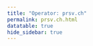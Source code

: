 ```yaml
---
title: "Operator: prsv.ch"
permalink: prsv.ch.html
datatable: true
hide_sidebar: true
---
```


<div>                        <script type="text/javascript">window.PlotlyConfig = {MathJaxConfig: 'local'};</script>
        <script src="https://cdn.plot.ly/plotly-2.4.2.min.js"></script>                <div id="324e268f-4285-4c52-a83a-2bf402e8bfc0" class="plotly-graph-div" style="height:100%; width:100%;"></div>            <script type="text/javascript">                                    window.PLOTLYENV=window.PLOTLYENV || {};                                    if (document.getElementById("324e268f-4285-4c52-a83a-2bf402e8bfc0")) {                    Plotly.newPlot(                        "324e268f-4285-4c52-a83a-2bf402e8bfc0",                        [{"name":"exit probability (%)","type":"scatter","x":["2022-06-17","2022-06-18","2022-06-19","2022-06-20","2022-06-21","2022-06-22","2022-06-23","2022-06-24","2022-06-25","2022-06-26","2022-06-27","2022-06-28","2022-06-29","2022-06-30","2022-07-01","2022-07-02","2022-07-03","2022-07-04","2022-07-05","2022-07-06","2022-07-07","2022-07-08","2022-07-09","2022-07-10","2022-07-11","2022-07-12","2022-07-13","2022-07-14","2022-07-15","2022-07-16","2022-07-17","2022-07-18","2022-07-19","2022-07-20","2022-07-21","2022-07-22","2022-07-23","2022-07-24","2022-07-25","2022-07-26","2022-07-27","2022-07-28","2022-07-29","2022-07-30","2022-07-31","2022-08-01","2022-08-02","2022-08-03","2022-08-04","2022-08-05","2022-08-06","2022-08-07","2022-08-08","2022-08-10","2022-08-11","2022-08-12","2022-08-13","2022-08-14","2022-08-15","2022-08-16","2022-08-17","2022-08-18","2022-08-19","2022-08-20","2022-08-21","2022-08-22","2022-08-23","2022-08-24","2022-08-25","2022-08-26","2022-08-27","2022-08-28","2022-08-29","2022-08-30","2022-08-31","2022-09-01","2022-09-02","2022-09-03","2022-09-04","2022-09-05","2022-09-06","2022-09-07","2022-09-13","2022-09-14","2022-09-15","2022-09-16","2022-09-17","2022-09-18","2022-09-19","2022-09-20","2022-09-21","2022-09-22","2022-09-23","2022-09-24","2022-09-25","2022-09-26","2022-09-27","2022-09-28","2022-09-29","2022-09-30","2022-10-01","2022-10-02","2022-10-03","2022-10-04","2022-10-05","2022-10-06","2022-10-07","2022-10-08","2022-10-09","2022-10-10","2022-10-11","2022-10-12","2022-10-13","2022-10-14","2022-10-15","2022-10-16","2022-10-17","2022-10-18","2022-10-19","2022-10-20","2022-10-21","2022-10-22","2022-10-23","2022-10-24","2022-10-25","2022-10-26","2022-10-27","2022-10-28","2022-10-29","2022-10-30","2022-10-31","2022-11-01","2022-11-02","2022-11-03","2022-11-04","2022-11-05","2022-11-06","2022-11-07","2022-11-08","2022-11-09","2022-11-10","2022-11-11","2022-11-12","2022-11-13","2022-11-14","2022-11-15","2022-11-16","2022-11-17","2022-11-18","2022-11-19","2022-11-20","2022-11-21","2022-11-22","2022-11-23","2022-11-24","2022-11-25","2022-11-26","2022-11-27","2022-11-28","2022-11-29","2022-11-30","2022-12-01","2022-12-02","2022-12-03","2022-12-04","2022-12-05","2022-12-06","2022-12-07","2022-12-08","2022-12-09","2022-12-10","2022-12-11","2022-12-12","2022-12-13","2022-12-14","2022-12-15","2022-12-16","2022-12-17","2022-12-18","2022-12-19","2022-12-20","2022-12-21","2022-12-22","2022-12-23","2022-12-24","2022-12-25","2022-12-26","2022-12-27","2022-12-28","2022-12-29","2022-12-30","2022-12-31","2023-01-01","2023-01-02","2023-01-03","2023-01-04","2023-01-05","2023-01-06","2023-01-07","2023-01-08","2023-01-09","2023-01-10","2023-01-11","2023-01-12","2023-01-13","2023-01-14","2023-01-15","2023-01-16","2023-01-17","2023-01-18","2023-01-19","2023-01-20","2023-01-21","2023-01-22","2023-01-23","2023-01-24","2023-01-25","2023-01-26","2023-01-27","2023-01-28","2023-01-29","2023-01-30","2023-01-31","2023-02-01","2023-02-02","2023-02-03","2023-02-04","2023-02-05","2023-02-06","2023-02-07","2023-02-08","2023-02-09","2023-02-10","2023-02-11","2023-02-12","2023-02-13","2023-02-14","2023-02-15","2023-02-16","2023-02-17","2023-02-18","2023-02-19","2023-02-20","2023-02-21","2023-02-22","2023-02-23","2023-02-24","2023-02-25","2023-02-26","2023-02-27","2023-02-28","2023-03-01","2023-03-02","2023-03-03","2023-03-04","2023-03-05","2023-03-06","2023-03-07","2023-03-08","2023-03-09","2023-03-10","2023-03-11","2023-03-12","2023-03-13","2023-03-14","2023-03-15","2023-03-16","2023-03-17","2023-03-18","2023-03-19","2023-03-20","2023-03-21","2023-03-22","2023-03-23","2023-03-24","2023-03-25"],"xaxis":"x","y":[0.0,0.0,0.0,0.03,0.05,0.08,0.09,0.11,0.13,0.13,0.17,0.29,0.31,0.33,0.26,0.31,0.29,0.32,0.32,0.32,0.32,0.32,0.34,0.33,0.33,0.29,0.3,null,0.26,0.25,0.25,0.25,0.25,0.24,0.21,0.21,0.21,0.19,0.18,0.19,0.2,0.19,0.2,0.17,0.17,0.19,0.18,0.2,0.19,0.2,0.2,0.21,0.2,0.23,0.25,0.27,0.26,0.28,0.26,0.26,0.25,0.25,0.25,0.29,0.26,0.28,0.29,0.28,0.0,0.0,0.0,0.0,0.28,0.3,0.31,null,null,null,null,null,null,null,0.0,0.0,0.0,0.25,0.29,0.31,0.31,0.32,0.33,0.34,0.33,0.35,0.38,0.35,1.08,1.12,1.14,1.16,1.01,1.0,0.97,0.93,0.96,1.0,1.01,1.01,1.02,1.0,0.66,1.03,1.01,0.9,0.91,0.94,0.83,0.44,0.3,0.29,0.29,0.27,0.25,0.23,0.26,0.23,0.21,0.21,0.24,0.25,0.19,0.41,0.39,0.39,0.35,0.38,0.4,0.42,0.44,0.49,0.48,0.44,0.44,0.51,0.52,0.52,0.54,0.48,0.5,0.5,0.51,0.57,0.57,0.57,0.57,0.56,0.53,0.54,0.52,0.51,0.5,0.53,0.56,0.56,0.52,0.52,0.54,0.54,0.56,0.57,0.56,0.54,0.52,0.52,0.41,0.48,0.43,0.46,0.48,0.47,0.47,0.48,0.46,0.49,0.48,0.52,0.55,0.56,0.56,0.54,0.54,0.53,0.54,0.53,0.55,0.52,0.51,0.51,0.49,0.49,0.47,0.47,0.47,0.49,0.47,0.36,0.5,0.53,0.54,0.55,0.57,0.52,0.56,0.58,0.58,0.56,0.62,0.62,0.61,0.59,0.61,0.63,0.64,0.62,0.62,0.63,0.62,0.59,0.6,0.62,0.62,0.53,0.51,0.5,0.52,0.49,0.39,0.43,0.43,0.43,0.43,0.43,0.44,0.43,0.43,0.45,0.46,0.48,0.51,0.51,0.57,0.58,1.01,1.06,1.08,1.05,1.04,0.97,0.92,0.93,0.93,0.85,1.15,1.19,1.2,1.17,1.06,1.12,1.12,1.1,1.04,1.04,1.02,1.03,0.95,0.95],"yaxis":"y"},{"name":"guard probability (%)","type":"scatter","x":["2022-06-17","2022-06-18","2022-06-19","2022-06-20","2022-06-21","2022-06-22","2022-06-23","2022-06-24","2022-06-25","2022-06-26","2022-06-27","2022-06-28","2022-06-29","2022-06-30","2022-07-01","2022-07-02","2022-07-03","2022-07-04","2022-07-05","2022-07-06","2022-07-07","2022-07-08","2022-07-09","2022-07-10","2022-07-11","2022-07-12","2022-07-13","2022-07-14","2022-07-15","2022-07-16","2022-07-17","2022-07-18","2022-07-19","2022-07-20","2022-07-21","2022-07-22","2022-07-23","2022-07-24","2022-07-25","2022-07-26","2022-07-27","2022-07-28","2022-07-29","2022-07-30","2022-07-31","2022-08-01","2022-08-02","2022-08-03","2022-08-04","2022-08-05","2022-08-06","2022-08-07","2022-08-08","2022-08-10","2022-08-11","2022-08-12","2022-08-13","2022-08-14","2022-08-15","2022-08-16","2022-08-17","2022-08-18","2022-08-19","2022-08-20","2022-08-21","2022-08-22","2022-08-23","2022-08-24","2022-08-25","2022-08-26","2022-08-27","2022-08-28","2022-08-29","2022-08-30","2022-08-31","2022-09-01","2022-09-02","2022-09-03","2022-09-04","2022-09-05","2022-09-06","2022-09-07","2022-09-13","2022-09-14","2022-09-15","2022-09-16","2022-09-17","2022-09-18","2022-09-19","2022-09-20","2022-09-21","2022-09-22","2022-09-23","2022-09-24","2022-09-25","2022-09-26","2022-09-27","2022-09-28","2022-09-29","2022-09-30","2022-10-01","2022-10-02","2022-10-03","2022-10-04","2022-10-05","2022-10-06","2022-10-07","2022-10-08","2022-10-09","2022-10-10","2022-10-11","2022-10-12","2022-10-13","2022-10-14","2022-10-15","2022-10-16","2022-10-17","2022-10-18","2022-10-19","2022-10-20","2022-10-21","2022-10-22","2022-10-23","2022-10-24","2022-10-25","2022-10-26","2022-10-27","2022-10-28","2022-10-29","2022-10-30","2022-10-31","2022-11-01","2022-11-02","2022-11-03","2022-11-04","2022-11-05","2022-11-06","2022-11-07","2022-11-08","2022-11-09","2022-11-10","2022-11-11","2022-11-12","2022-11-13","2022-11-14","2022-11-15","2022-11-16","2022-11-17","2022-11-18","2022-11-19","2022-11-20","2022-11-21","2022-11-22","2022-11-23","2022-11-24","2022-11-25","2022-11-26","2022-11-27","2022-11-28","2022-11-29","2022-11-30","2022-12-01","2022-12-02","2022-12-03","2022-12-04","2022-12-05","2022-12-06","2022-12-07","2022-12-08","2022-12-09","2022-12-10","2022-12-11","2022-12-12","2022-12-13","2022-12-14","2022-12-15","2022-12-16","2022-12-17","2022-12-18","2022-12-19","2022-12-20","2022-12-21","2022-12-22","2022-12-23","2022-12-24","2022-12-25","2022-12-26","2022-12-27","2022-12-28","2022-12-29","2022-12-30","2022-12-31","2023-01-01","2023-01-02","2023-01-03","2023-01-04","2023-01-05","2023-01-06","2023-01-07","2023-01-08","2023-01-09","2023-01-10","2023-01-11","2023-01-12","2023-01-13","2023-01-14","2023-01-15","2023-01-16","2023-01-17","2023-01-18","2023-01-19","2023-01-20","2023-01-21","2023-01-22","2023-01-23","2023-01-24","2023-01-25","2023-01-26","2023-01-27","2023-01-28","2023-01-29","2023-01-30","2023-01-31","2023-02-01","2023-02-02","2023-02-03","2023-02-04","2023-02-05","2023-02-06","2023-02-07","2023-02-08","2023-02-09","2023-02-10","2023-02-11","2023-02-12","2023-02-13","2023-02-14","2023-02-15","2023-02-16","2023-02-17","2023-02-18","2023-02-19","2023-02-20","2023-02-21","2023-02-22","2023-02-23","2023-02-24","2023-02-25","2023-02-26","2023-02-27","2023-02-28","2023-03-01","2023-03-02","2023-03-03","2023-03-04","2023-03-05","2023-03-06","2023-03-07","2023-03-08","2023-03-09","2023-03-10","2023-03-11","2023-03-12","2023-03-13","2023-03-14","2023-03-15","2023-03-16","2023-03-17","2023-03-18","2023-03-19","2023-03-20","2023-03-21","2023-03-22","2023-03-23","2023-03-24","2023-03-25"],"xaxis":"x","y":[0.0,0.0,0.0,0.0,0.0,0.0,0.0,0.0,0.0,0.22,0.1,0.1,0.22,0.24,0.23,0.0,0.0,0.0,0.2,0.19,0.18,0.18,0.17,0.17,0.15,0.13,0.13,null,0.0,0.0,0.0,0.0,0.0,0.0,0.0,0.06,0.28,0.28,0.25,0.27,0.28,0.25,0.24,0.23,0.24,0.23,0.23,0.26,0.26,0.32,0.33,0.33,0.28,0.41,0.44,0.42,0.45,0.41,0.38,0.37,0.34,0.55,0.72,0.74,0.79,0.68,0.68,0.73,0.64,0.64,0.67,0.64,0.67,0.87,0.86,null,null,null,null,null,null,null,0.0,0.0,0.0,0.0,0.0,0.0,0.0,0.0,0.0,0.0,0.0,0.0,0.0,0.0,0.0,0.0,0.35,0.35,0.34,0.12,0.12,0.11,0.12,0.1,0.11,0.11,0.12,0.13,0.13,0.13,0.3,0.32,0.31,0.32,0.31,0.34,0.45,0.54,0.5,0.51,0.59,0.68,0.6,0.45,0.48,0.5,0.61,1.2,1.31,1.29,1.47,1.41,1.55,1.83,1.68,1.58,1.61,1.51,1.29,1.61,1.5,1.56,1.54,1.46,1.6,1.6,1.62,1.68,1.78,2.01,2.01,2.01,1.72,2.16,1.96,1.95,2.13,2.46,2.3,2.19,1.75,1.7,1.61,1.41,1.92,1.88,1.79,1.74,1.74,1.74,1.7,1.62,1.71,1.88,1.76,1.69,1.57,1.55,1.6,1.51,1.45,1.5,1.5,1.5,1.51,1.52,1.48,1.41,1.53,1.61,1.58,1.65,1.57,1.57,1.61,1.63,1.66,1.65,1.67,1.8,1.84,1.86,1.88,2.19,2.21,2.17,2.15,2.13,2.06,2.1,2.02,1.72,1.78,1.72,1.81,1.73,1.91,2.17,2.06,1.94,1.99,2.0,2.03,1.86,1.79,1.82,1.58,1.82,1.82,1.81,1.93,1.99,2.09,2.11,2.12,2.08,2.04,2.02,2.11,2.09,2.15,2.04,1.89,2.38,2.58,2.66,2.91,3.48,3.55,3.37,3.22,3.36,3.28,3.35,3.29,3.18,3.19,3.19,3.17,2.77,2.69,2.6,2.68,2.44,2.38,2.35,2.2,2.12,2.39,2.53,2.61,2.61,2.36,2.4],"yaxis":"y"},{"name":"advertised bandwidth","type":"scatter","x":["2022-06-17","2022-06-18","2022-06-19","2022-06-20","2022-06-21","2022-06-22","2022-06-23","2022-06-24","2022-06-25","2022-06-26","2022-06-27","2022-06-28","2022-06-29","2022-06-30","2022-07-01","2022-07-02","2022-07-03","2022-07-04","2022-07-05","2022-07-06","2022-07-07","2022-07-08","2022-07-09","2022-07-10","2022-07-11","2022-07-12","2022-07-13","2022-07-14","2022-07-15","2022-07-16","2022-07-17","2022-07-18","2022-07-19","2022-07-20","2022-07-21","2022-07-22","2022-07-23","2022-07-24","2022-07-25","2022-07-26","2022-07-27","2022-07-28","2022-07-29","2022-07-30","2022-07-31","2022-08-01","2022-08-02","2022-08-03","2022-08-04","2022-08-05","2022-08-06","2022-08-07","2022-08-08","2022-08-10","2022-08-11","2022-08-12","2022-08-13","2022-08-14","2022-08-15","2022-08-16","2022-08-17","2022-08-18","2022-08-19","2022-08-20","2022-08-21","2022-08-22","2022-08-23","2022-08-24","2022-08-25","2022-08-26","2022-08-27","2022-08-28","2022-08-29","2022-08-30","2022-08-31","2022-09-01","2022-09-02","2022-09-03","2022-09-04","2022-09-05","2022-09-06","2022-09-07","2022-09-13","2022-09-14","2022-09-15","2022-09-16","2022-09-17","2022-09-18","2022-09-19","2022-09-20","2022-09-21","2022-09-22","2022-09-23","2022-09-24","2022-09-25","2022-09-26","2022-09-27","2022-09-28","2022-09-29","2022-09-30","2022-10-01","2022-10-02","2022-10-03","2022-10-04","2022-10-05","2022-10-06","2022-10-07","2022-10-08","2022-10-09","2022-10-10","2022-10-11","2022-10-12","2022-10-13","2022-10-14","2022-10-15","2022-10-16","2022-10-17","2022-10-18","2022-10-19","2022-10-20","2022-10-21","2022-10-22","2022-10-23","2022-10-24","2022-10-25","2022-10-26","2022-10-27","2022-10-28","2022-10-29","2022-10-30","2022-10-31","2022-11-01","2022-11-02","2022-11-03","2022-11-04","2022-11-05","2022-11-06","2022-11-07","2022-11-08","2022-11-09","2022-11-10","2022-11-11","2022-11-12","2022-11-13","2022-11-14","2022-11-15","2022-11-16","2022-11-17","2022-11-18","2022-11-19","2022-11-20","2022-11-21","2022-11-22","2022-11-23","2022-11-24","2022-11-25","2022-11-26","2022-11-27","2022-11-28","2022-11-29","2022-11-30","2022-12-01","2022-12-02","2022-12-03","2022-12-04","2022-12-05","2022-12-06","2022-12-07","2022-12-08","2022-12-09","2022-12-10","2022-12-11","2022-12-12","2022-12-13","2022-12-14","2022-12-15","2022-12-16","2022-12-17","2022-12-18","2022-12-19","2022-12-20","2022-12-21","2022-12-22","2022-12-23","2022-12-24","2022-12-25","2022-12-26","2022-12-27","2022-12-28","2022-12-29","2022-12-30","2022-12-31","2023-01-01","2023-01-02","2023-01-03","2023-01-04","2023-01-05","2023-01-06","2023-01-07","2023-01-08","2023-01-09","2023-01-10","2023-01-11","2023-01-12","2023-01-13","2023-01-14","2023-01-15","2023-01-16","2023-01-17","2023-01-18","2023-01-19","2023-01-20","2023-01-21","2023-01-22","2023-01-23","2023-01-24","2023-01-25","2023-01-26","2023-01-27","2023-01-28","2023-01-29","2023-01-30","2023-01-31","2023-02-01","2023-02-02","2023-02-03","2023-02-04","2023-02-05","2023-02-06","2023-02-07","2023-02-08","2023-02-09","2023-02-10","2023-02-11","2023-02-12","2023-02-13","2023-02-14","2023-02-15","2023-02-16","2023-02-17","2023-02-18","2023-02-19","2023-02-20","2023-02-21","2023-02-22","2023-02-23","2023-02-24","2023-02-25","2023-02-26","2023-02-27","2023-02-28","2023-03-01","2023-03-02","2023-03-03","2023-03-04","2023-03-05","2023-03-06","2023-03-07","2023-03-08","2023-03-09","2023-03-10","2023-03-11","2023-03-12","2023-03-13","2023-03-14","2023-03-15","2023-03-16","2023-03-17","2023-03-18","2023-03-19","2023-03-20","2023-03-21","2023-03-22","2023-03-23","2023-03-24","2023-03-25"],"xaxis":"x","y":[0.0,0.05,0.14,0.14,0.32,0.37,0.62,0.81,0.83,0.83,1.11,1.15,1.15,1.31,1.31,1.25,1.2,1.19,1.14,1.12,1.08,1.08,1.09,1.07,1.06,0.98,0.96,0.96,0.99,1.05,1.05,1.08,1.12,1.12,1.18,1.28,1.25,1.19,1.22,1.32,1.21,1.18,1.16,1.17,1.15,1.16,1.29,1.5,1.58,1.64,1.67,1.61,1.59,1.57,1.72,1.9,2.07,2.2,2.24,2.61,2.72,2.82,2.82,2.93,3.0,2.99,3.03,3.04,3.18,3.35,3.43,3.66,3.68,3.72,4.14,4.15,4.2,4.17,3.93,3.29,2.94,0.35,0.03,2.16,2.51,2.51,2.71,3.72,4.06,4.26,4.8,4.89,5.12,6.12,6.51,6.6,6.76,6.94,7.37,7.32,7.11,7.06,6.88,6.8,6.87,7.2,7.16,7.57,7.47,7.4,7.44,7.23,7.14,6.49,6.47,6.59,6.73,6.84,6.61,6.76,6.38,6.42,6.22,5.99,6.34,6.41,6.45,6.36,6.28,6.68,6.24,5.89,6.11,6.07,6.19,5.89,5.82,5.81,5.56,5.44,5.3,5.35,5.35,5.69,5.91,5.91,5.91,6.4,6.55,6.57,6.76,9.04,10.02,10.12,10.54,9.31,10.24,10.62,10.48,10.43,10.62,10.27,10.1,10.14,9.98,10.1,9.94,9.98,10.1,10.22,10.47,10.48,10.4,10.59,10.51,10.23,10.05,9.89,9.98,10.2,10.08,10.02,10.09,10.57,10.43,10.34,10.51,10.63,10.06,10.44,10.62,10.17,10.08,10.23,10.4,10.13,10.59,10.76,11.53,11.63,12.05,12.64,12.73,13.56,13.4,14.06,13.69,13.52,13.26,13.51,13.34,13.32,13.48,13.02,13.25,13.63,13.3,14.4,14.24,14.29,14.78,14.83,14.6,14.84,14.68,15.75,15.81,15.97,15.93,15.73,15.13,14.19,13.6,14.09,14.19,13.94,14.41,15.05,14.97,16.16,16.38,16.86,16.82,16.74,16.82,17.35,17.13,17.33,17.95,18.15,17.65,17.87,19.95,21.76,22.1,22.47,22.39,22.29,21.94,21.5,21.17,20.66,20.35,19.63,17.44,17.81,17.74,17.58,15.5,15.38,15.1,14.76,13.66,13.66,13.49,13.45],"yaxis":"y2"}],                        {"hovermode":"x","template":{"data":{"bar":[{"error_x":{"color":"#2a3f5f"},"error_y":{"color":"#2a3f5f"},"marker":{"line":{"color":"#E5ECF6","width":0.5},"pattern":{"fillmode":"overlay","size":10,"solidity":0.2}},"type":"bar"}],"barpolar":[{"marker":{"line":{"color":"#E5ECF6","width":0.5},"pattern":{"fillmode":"overlay","size":10,"solidity":0.2}},"type":"barpolar"}],"carpet":[{"aaxis":{"endlinecolor":"#2a3f5f","gridcolor":"white","linecolor":"white","minorgridcolor":"white","startlinecolor":"#2a3f5f"},"baxis":{"endlinecolor":"#2a3f5f","gridcolor":"white","linecolor":"white","minorgridcolor":"white","startlinecolor":"#2a3f5f"},"type":"carpet"}],"choropleth":[{"colorbar":{"outlinewidth":0,"ticks":""},"type":"choropleth"}],"contour":[{"colorbar":{"outlinewidth":0,"ticks":""},"colorscale":[[0.0,"#0d0887"],[0.1111111111111111,"#46039f"],[0.2222222222222222,"#7201a8"],[0.3333333333333333,"#9c179e"],[0.4444444444444444,"#bd3786"],[0.5555555555555556,"#d8576b"],[0.6666666666666666,"#ed7953"],[0.7777777777777778,"#fb9f3a"],[0.8888888888888888,"#fdca26"],[1.0,"#f0f921"]],"type":"contour"}],"contourcarpet":[{"colorbar":{"outlinewidth":0,"ticks":""},"type":"contourcarpet"}],"heatmap":[{"colorbar":{"outlinewidth":0,"ticks":""},"colorscale":[[0.0,"#0d0887"],[0.1111111111111111,"#46039f"],[0.2222222222222222,"#7201a8"],[0.3333333333333333,"#9c179e"],[0.4444444444444444,"#bd3786"],[0.5555555555555556,"#d8576b"],[0.6666666666666666,"#ed7953"],[0.7777777777777778,"#fb9f3a"],[0.8888888888888888,"#fdca26"],[1.0,"#f0f921"]],"type":"heatmap"}],"heatmapgl":[{"colorbar":{"outlinewidth":0,"ticks":""},"colorscale":[[0.0,"#0d0887"],[0.1111111111111111,"#46039f"],[0.2222222222222222,"#7201a8"],[0.3333333333333333,"#9c179e"],[0.4444444444444444,"#bd3786"],[0.5555555555555556,"#d8576b"],[0.6666666666666666,"#ed7953"],[0.7777777777777778,"#fb9f3a"],[0.8888888888888888,"#fdca26"],[1.0,"#f0f921"]],"type":"heatmapgl"}],"histogram":[{"marker":{"pattern":{"fillmode":"overlay","size":10,"solidity":0.2}},"type":"histogram"}],"histogram2d":[{"colorbar":{"outlinewidth":0,"ticks":""},"colorscale":[[0.0,"#0d0887"],[0.1111111111111111,"#46039f"],[0.2222222222222222,"#7201a8"],[0.3333333333333333,"#9c179e"],[0.4444444444444444,"#bd3786"],[0.5555555555555556,"#d8576b"],[0.6666666666666666,"#ed7953"],[0.7777777777777778,"#fb9f3a"],[0.8888888888888888,"#fdca26"],[1.0,"#f0f921"]],"type":"histogram2d"}],"histogram2dcontour":[{"colorbar":{"outlinewidth":0,"ticks":""},"colorscale":[[0.0,"#0d0887"],[0.1111111111111111,"#46039f"],[0.2222222222222222,"#7201a8"],[0.3333333333333333,"#9c179e"],[0.4444444444444444,"#bd3786"],[0.5555555555555556,"#d8576b"],[0.6666666666666666,"#ed7953"],[0.7777777777777778,"#fb9f3a"],[0.8888888888888888,"#fdca26"],[1.0,"#f0f921"]],"type":"histogram2dcontour"}],"mesh3d":[{"colorbar":{"outlinewidth":0,"ticks":""},"type":"mesh3d"}],"parcoords":[{"line":{"colorbar":{"outlinewidth":0,"ticks":""}},"type":"parcoords"}],"pie":[{"automargin":true,"type":"pie"}],"scatter":[{"marker":{"colorbar":{"outlinewidth":0,"ticks":""}},"type":"scatter"}],"scatter3d":[{"line":{"colorbar":{"outlinewidth":0,"ticks":""}},"marker":{"colorbar":{"outlinewidth":0,"ticks":""}},"type":"scatter3d"}],"scattercarpet":[{"marker":{"colorbar":{"outlinewidth":0,"ticks":""}},"type":"scattercarpet"}],"scattergeo":[{"marker":{"colorbar":{"outlinewidth":0,"ticks":""}},"type":"scattergeo"}],"scattergl":[{"marker":{"colorbar":{"outlinewidth":0,"ticks":""}},"type":"scattergl"}],"scattermapbox":[{"marker":{"colorbar":{"outlinewidth":0,"ticks":""}},"type":"scattermapbox"}],"scatterpolar":[{"marker":{"colorbar":{"outlinewidth":0,"ticks":""}},"type":"scatterpolar"}],"scatterpolargl":[{"marker":{"colorbar":{"outlinewidth":0,"ticks":""}},"type":"scatterpolargl"}],"scatterternary":[{"marker":{"colorbar":{"outlinewidth":0,"ticks":""}},"type":"scatterternary"}],"surface":[{"colorbar":{"outlinewidth":0,"ticks":""},"colorscale":[[0.0,"#0d0887"],[0.1111111111111111,"#46039f"],[0.2222222222222222,"#7201a8"],[0.3333333333333333,"#9c179e"],[0.4444444444444444,"#bd3786"],[0.5555555555555556,"#d8576b"],[0.6666666666666666,"#ed7953"],[0.7777777777777778,"#fb9f3a"],[0.8888888888888888,"#fdca26"],[1.0,"#f0f921"]],"type":"surface"}],"table":[{"cells":{"fill":{"color":"#EBF0F8"},"line":{"color":"white"}},"header":{"fill":{"color":"#C8D4E3"},"line":{"color":"white"}},"type":"table"}]},"layout":{"annotationdefaults":{"arrowcolor":"#2a3f5f","arrowhead":0,"arrowwidth":1},"autotypenumbers":"strict","coloraxis":{"colorbar":{"outlinewidth":0,"ticks":""}},"colorscale":{"diverging":[[0,"#8e0152"],[0.1,"#c51b7d"],[0.2,"#de77ae"],[0.3,"#f1b6da"],[0.4,"#fde0ef"],[0.5,"#f7f7f7"],[0.6,"#e6f5d0"],[0.7,"#b8e186"],[0.8,"#7fbc41"],[0.9,"#4d9221"],[1,"#276419"]],"sequential":[[0.0,"#0d0887"],[0.1111111111111111,"#46039f"],[0.2222222222222222,"#7201a8"],[0.3333333333333333,"#9c179e"],[0.4444444444444444,"#bd3786"],[0.5555555555555556,"#d8576b"],[0.6666666666666666,"#ed7953"],[0.7777777777777778,"#fb9f3a"],[0.8888888888888888,"#fdca26"],[1.0,"#f0f921"]],"sequentialminus":[[0.0,"#0d0887"],[0.1111111111111111,"#46039f"],[0.2222222222222222,"#7201a8"],[0.3333333333333333,"#9c179e"],[0.4444444444444444,"#bd3786"],[0.5555555555555556,"#d8576b"],[0.6666666666666666,"#ed7953"],[0.7777777777777778,"#fb9f3a"],[0.8888888888888888,"#fdca26"],[1.0,"#f0f921"]]},"colorway":["#636efa","#EF553B","#00cc96","#ab63fa","#FFA15A","#19d3f3","#FF6692","#B6E880","#FF97FF","#FECB52"],"font":{"color":"#2a3f5f"},"geo":{"bgcolor":"white","lakecolor":"white","landcolor":"#E5ECF6","showlakes":true,"showland":true,"subunitcolor":"white"},"hoverlabel":{"align":"left"},"hovermode":"closest","mapbox":{"style":"light"},"paper_bgcolor":"white","plot_bgcolor":"#E5ECF6","polar":{"angularaxis":{"gridcolor":"white","linecolor":"white","ticks":""},"bgcolor":"#E5ECF6","radialaxis":{"gridcolor":"white","linecolor":"white","ticks":""}},"scene":{"xaxis":{"backgroundcolor":"#E5ECF6","gridcolor":"white","gridwidth":2,"linecolor":"white","showbackground":true,"ticks":"","zerolinecolor":"white"},"yaxis":{"backgroundcolor":"#E5ECF6","gridcolor":"white","gridwidth":2,"linecolor":"white","showbackground":true,"ticks":"","zerolinecolor":"white"},"zaxis":{"backgroundcolor":"#E5ECF6","gridcolor":"white","gridwidth":2,"linecolor":"white","showbackground":true,"ticks":"","zerolinecolor":"white"}},"shapedefaults":{"line":{"color":"#2a3f5f"}},"ternary":{"aaxis":{"gridcolor":"white","linecolor":"white","ticks":""},"baxis":{"gridcolor":"white","linecolor":"white","ticks":""},"bgcolor":"#E5ECF6","caxis":{"gridcolor":"white","linecolor":"white","ticks":""}},"title":{"x":0.05},"xaxis":{"automargin":true,"gridcolor":"white","linecolor":"white","ticks":"","title":{"standoff":15},"zerolinecolor":"white","zerolinewidth":2},"yaxis":{"automargin":true,"gridcolor":"white","linecolor":"white","ticks":"","title":{"standoff":15},"zerolinecolor":"white","zerolinewidth":2}}},"xaxis":{"anchor":"y","domain":[0.0,0.94],"rangeselector":{"buttons":[{"count":7,"label":"week","step":"day","stepmode":"backward"},{"count":1,"label":"month","step":"month","stepmode":"backward"},{"count":6,"label":"6 months","step":"month","stepmode":"backward"},{"count":1,"label":"year","step":"year","stepmode":"backward"},{"step":"all"}]}},"yaxis":{"anchor":"x","domain":[0.0,1.0],"rangemode":"nonnegative","ticksuffix":"%","title":{"text":"exit / guard probability"}},"yaxis2":{"anchor":"x","overlaying":"y","rangemode":"nonnegative","side":"right","ticksuffix":" Gbit/s","title":{"text":"advertised bandwidth"}}},                        {"responsive": true}                    )                };                            </script>        </div>

Only proven relays are included in the graph and table. A proven relay claims to be part of a domain
and can be verified to be part of it via the
["well-known" URL or DNS records](https://nusenu.github.io/ContactInfo-Information-Sharing-Specification/#proof).

<div class="datatable-begin"></div>

| Nickname                                                      |   Mbit/s | Exit   | IPv4                                                     | IPv6                                                                                         | First Seen   | Tor Version   | AS Name                                                                       |
|:--------------------------------------------------------------|---------:|:-------|:---------------------------------------------------------|:---------------------------------------------------------------------------------------------|:-------------|:--------------|:------------------------------------------------------------------------------|
| [prsv](w/relay/00714B9CE7D909F55172270E2F15CFE3A4FC55FC.html) |       75 | Y      | [95.214.25.105](https://stat.ripe.net/95.214.25.105)     | None                                                                                         | 2023-02-19   | 0.4.7.13      | [Suisse Limited](w/as_number/AS211760)                                        |
| [prsv](w/relay/025DDB017D79460C4A3F6795D52FEFBB56A133F3.html) |      231 | N      | [45.158.77.29](https://stat.ripe.net/45.158.77.29)       | [2a04:ecc0:8:a8:4567:491:0:1](https://stat.ripe.net/2a04:ecc0:8:a8:4567:491:0:1)             | 2023-03-10   | 0.4.7.13      | [FEELB SARL](w/as_number/AS207992)                                            |
| [prsv](w/relay/0268983473DD34ECF9239E86226C410D883CE175.html) |      109 | N      | [2.56.247.59](https://stat.ripe.net/2.56.247.59)         | [2a0c:8881::54f4:b3ff:fe42:4fe7](https://stat.ripe.net/2a0c:8881::54f4:b3ff:fe42:4fe7)       | 2022-11-17   | 0.4.7.13      | [Sapinet SAS](w/as_number/AS39421)                                            |
| [prsv](w/relay/02895A5994A6A291D3938C1142EBFD3B8C296709.html) |      173 | N      | [185.44.81.21](https://stat.ripe.net/185.44.81.21)       | [2a0c:8881::70b5:bcff:fece:22c1](https://stat.ripe.net/2a0c:8881::70b5:bcff:fece:22c1)       | 2022-08-09   | 0.4.7.13      | [Sapinet SAS](w/as_number/AS39421)                                            |
| [prsv](w/relay/0557910D8172E423A7984F148443292E9524711B.html) |      296 | Y      | [2.58.56.101](https://stat.ripe.net/2.58.56.101)         | None                                                                                         | 2022-06-17   | 0.4.7.13      | [1337 Services GmbH](w/as_number/AS210558)                                    |
| [prsv](w/relay/06AC5278069FBB4ACC25487ED4B7822F1C11F895.html) |      151 | N      | [95.214.53.20](https://stat.ripe.net/95.214.53.20)       | None                                                                                         | 2022-08-28   | 0.4.7.13      | [MEVSPACE sp. z o.o.](w/as_number/AS201814)                                   |
| [prsv](w/relay/06D8F3F601D3B9F32A0DC49AC29650F2F8498E6A.html) |       84 | N      | [45.134.225.95](https://stat.ripe.net/45.134.225.95)     | None                                                                                         | 2023-02-16   | 0.4.7.13      | [ColocationX Ltd.](w/as_number/AS208046)                                      |
| [prsv](w/relay/0797E4D7D49529C32FCAC20A2351195FAE3E2384.html) |       98 | N      | [45.134.225.96](https://stat.ripe.net/45.134.225.96)     | None                                                                                         | 2023-02-16   | 0.4.7.13      | [ColocationX Ltd.](w/as_number/AS208046)                                      |
| [prsv](w/relay/0A7C0F508406985EA52C958E8139523D128D4AED.html) |       84 | N      | [45.134.225.98](https://stat.ripe.net/45.134.225.98)     | None                                                                                         | 2023-02-16   | 0.4.7.13      | [ColocationX Ltd.](w/as_number/AS208046)                                      |
| [prsv](w/relay/0EABDCF85DDC41249D6429338646F1599813C110.html) |      128 | N      | [95.214.52.240](https://stat.ripe.net/95.214.52.240)     | None                                                                                         | 2022-08-28   | 0.4.7.13      | [MEVSPACE sp. z o.o.](w/as_number/AS201814)                                   |
| [prsv](w/relay/182BFF0100B9772699BE4A2DDAE9F702CDAB7B91.html) |      236 | Y      | [45.154.98.225](https://stat.ripe.net/45.154.98.225)     | None                                                                                         | 2022-06-18   | 0.4.7.13      | [1337 Services GmbH](w/as_number/AS210558)                                    |
| [prsv](w/relay/1AC0DD5FF7B2E7E41D689EF4419E5434220904E6.html) |       96 | N      | [45.134.225.100](https://stat.ripe.net/45.134.225.100)   | None                                                                                         | 2023-02-16   | 0.4.7.13      | [ColocationX Ltd.](w/as_number/AS208046)                                      |
| [prsv](w/relay/1B291F7AC0B3B9C793478019892983826DF29334.html) |       12 | Y      | [95.214.25.114](https://stat.ripe.net/95.214.25.114)     | None                                                                                         | 2023-02-28   | 0.4.7.13      | [Suisse Limited](w/as_number/AS211760)                                        |
| [prsv](w/relay/20DD22FCBD9945CA69E60C1A92A10F1270428C65.html) |       76 | N      | [45.134.225.92](https://stat.ripe.net/45.134.225.92)     | None                                                                                         | 2023-02-16   | 0.4.7.13      | [ColocationX Ltd.](w/as_number/AS208046)                                      |
| [prsv](w/relay/22FF9E81C26EF60586CC6DC6E17DA78A0D8B78EB.html) |      208 | N      | [80.64.218.61](https://stat.ripe.net/80.64.218.61)       | [2a0e:1bc1:56:1000::dbb:77db](https://stat.ripe.net/2a0e:1bc1:56:1000::dbb:77db)             | 2022-08-02   | 0.4.7.13      | [LogicForge Limited](w/as_number/AS208621)                                    |
| [prsv](w/relay/24AB72B38C576E8228ED286906CB83A28FF9239D.html) |       93 | N      | [45.134.225.96](https://stat.ripe.net/45.134.225.96)     | None                                                                                         | 2023-02-16   | 0.4.7.13      | [ColocationX Ltd.](w/as_number/AS208046)                                      |
| [prsv](w/relay/268DA11E96E4D8016F78F3A2462C3F7D109B7C2F.html) |      162 | N      | [95.214.52.224](https://stat.ripe.net/95.214.52.224)     | None                                                                                         | 2022-08-28   | 0.4.7.13      | [MEVSPACE sp. z o.o.](w/as_number/AS201814)                                   |
| [prsv](w/relay/27AB78F68AA9946FB5801E469B690BF65E2E08A8.html) |       91 | N      | [45.134.225.103](https://stat.ripe.net/45.134.225.103)   | None                                                                                         | 2023-02-16   | 0.4.7.13      | [ColocationX Ltd.](w/as_number/AS208046)                                      |
| [prsv](w/relay/2946B3F6E6930E075CD53D5B1338B2E403759C4F.html) |      106 | N      | [91.223.3.211](https://stat.ripe.net/91.223.3.211)       | None                                                                                         | 2022-08-30   | 0.4.7.13      | [MEVSPACE sp. z o.o.](w/as_number/AS201814)                                   |
| [prsv](w/relay/2ACC96CA691D075FE123D1AC06F1428E17DD1A08.html) |       64 | N      | [45.134.225.102](https://stat.ripe.net/45.134.225.102)   | None                                                                                         | 2023-02-16   | 0.4.7.13      | [ColocationX Ltd.](w/as_number/AS208046)                                      |
| [prsv](w/relay/2C0681A15373D5F95577BE5CBA6E32357D664C4E.html) |      186 | N      | [95.214.53.20](https://stat.ripe.net/95.214.53.20)       | None                                                                                         | 2022-08-28   | 0.4.7.13      | [MEVSPACE sp. z o.o.](w/as_number/AS201814)                                   |
| [prsv](w/relay/2C1B11E7588F09BBC91126FDD10EE1BE6E6B604E.html) |       61 | N      | [45.134.225.93](https://stat.ripe.net/45.134.225.93)     | None                                                                                         | 2023-02-16   | 0.4.7.13      | [ColocationX Ltd.](w/as_number/AS208046)                                      |
| [prsv](w/relay/2C5E3F909266B6C448437EC34B524A63A2B1A0E5.html) |       75 | N      | [45.134.225.97](https://stat.ripe.net/45.134.225.97)     | None                                                                                         | 2023-02-16   | 0.4.7.13      | [ColocationX Ltd.](w/as_number/AS208046)                                      |
| [prsv](w/relay/2E8227AD51CB31AFDE473DFE5FCA442C3B68CCE6.html) |       84 | N      | [45.134.225.94](https://stat.ripe.net/45.134.225.94)     | None                                                                                         | 2023-02-16   | 0.4.7.13      | [ColocationX Ltd.](w/as_number/AS208046)                                      |
| [prsv](w/relay/309091A8CF98666AA4E02F533F0E404BD9DFA7D9.html) |       92 | N      | [45.134.225.97](https://stat.ripe.net/45.134.225.97)     | None                                                                                         | 2023-02-16   | 0.4.7.13      | [ColocationX Ltd.](w/as_number/AS208046)                                      |
| [prsv](w/relay/30B68A87020ABEF5EAD87BD0D477F77FE7F4039F.html) |      162 | N      | [45.90.161.142](https://stat.ripe.net/45.90.161.142)     | [2a0c:8881::2c02:49ff:fe8a:eb65](https://stat.ripe.net/2a0c:8881::2c02:49ff:fe8a:eb65)       | 2022-10-09   | 0.4.7.13      | [Sapinet SAS](w/as_number/AS39421)                                            |
| [prsv](w/relay/312C632D06A97BE150A9238D9F7CC900FA1BFDFA.html) |      210 | N      | [134.202.120.23](https://stat.ripe.net/134.202.120.23)   | None                                                                                         | 2023-01-17   | 0.4.7.13      | [RELIABLESITE](w/as_number/AS23470)                                           |
| [prsv](w/relay/3235F9750DF70FC2B8EAA8D98DDFF9D41199CC36.html) |       12 | Y      | [95.214.25.115](https://stat.ripe.net/95.214.25.115)     | None                                                                                         | 2023-02-28   | 0.4.7.13      | [Suisse Limited](w/as_number/AS211760)                                        |
| [prsv](w/relay/32AE3B41737181FF35A0945A4A73FE071E14FD14.html) |       72 | N      | [45.134.225.106](https://stat.ripe.net/45.134.225.106)   | None                                                                                         | 2023-02-23   | 0.4.7.13      | [ColocationX Ltd.](w/as_number/AS208046)                                      |
| [prsv](w/relay/36A0E51178A42787EB55580C9D5F1AF8C3C3B941.html) |      131 | N      | [91.223.3.211](https://stat.ripe.net/91.223.3.211)       | None                                                                                         | 2022-08-30   | 0.4.7.13      | [MEVSPACE sp. z o.o.](w/as_number/AS201814)                                   |
| [prsv](w/relay/39D66E4CCAAE5B7B995535CC72C81A4A86FD0264.html) |       94 | N      | [45.134.225.91](https://stat.ripe.net/45.134.225.91)     | None                                                                                         | 2023-02-16   | 0.4.7.13      | [ColocationX Ltd.](w/as_number/AS208046)                                      |
| [prsv](w/relay/3E157B688FF7830DF2A45F88FE8F2D6DB1E8CA64.html) |       80 | N      | [45.134.225.105](https://stat.ripe.net/45.134.225.105)   | None                                                                                         | 2023-02-16   | 0.4.7.13      | [ColocationX Ltd.](w/as_number/AS208046)                                      |
| [prsv](w/relay/3EE62B67225FD030A237E4C9497C303ED3DD1912.html) |      192 | N      | [185.44.81.21](https://stat.ripe.net/185.44.81.21)       | [2a0c:8881::70b5:bcff:fece:22c1](https://stat.ripe.net/2a0c:8881::70b5:bcff:fece:22c1)       | 2022-08-09   | 0.4.7.13      | [Sapinet SAS](w/as_number/AS39421)                                            |
| [prsv](w/relay/4194DA05F14FB11243FAF9D5F2474F35D4EFD60D.html) |       98 | N      | [45.134.225.91](https://stat.ripe.net/45.134.225.91)     | None                                                                                         | 2023-02-16   | 0.4.7.13      | [ColocationX Ltd.](w/as_number/AS208046)                                      |
| [prsv](w/relay/468C9F4F6AA9827539D4632EA477D046681A443F.html) |       88 | N      | [45.134.225.99](https://stat.ripe.net/45.134.225.99)     | None                                                                                         | 2023-02-16   | 0.4.7.13      | [ColocationX Ltd.](w/as_number/AS208046)                                      |
| [prsv](w/relay/54D08EF64FC006EB5F19C9549DC40E52BB8C854D.html) |      217 | N      | [193.142.147.204](https://stat.ripe.net/193.142.147.204) | None                                                                                         | 2022-11-27   | 0.4.7.13      | [ColocationX Ltd.](w/as_number/AS208046)                                      |
| [prsv](w/relay/554631959653A922A8FE4DBEEF74A6CDBF82AF9B.html) |      148 | N      | [134.202.120.23](https://stat.ripe.net/134.202.120.23)   | None                                                                                         | 2023-01-17   | 0.4.7.13      | [RELIABLESITE](w/as_number/AS23470)                                           |
| [prsv](w/relay/562D2CA76A103548C7BD7A46260953A26AA650AD.html) |       89 | N      | [45.134.225.107](https://stat.ripe.net/45.134.225.107)   | None                                                                                         | 2023-03-07   | 0.4.7.13      | [ColocationX Ltd.](w/as_number/AS208046)                                      |
| [prsv](w/relay/58D9280D47BDE2184E346724A45167E2028399B4.html) |      300 | Y      | [2.58.56.101](https://stat.ripe.net/2.58.56.101)         | None                                                                                         | 2022-06-17   | 0.4.7.13      | [1337 Services GmbH](w/as_number/AS210558)                                    |
| [prsv](w/relay/5A25EADC1F8D2C0E1C03170F81475428876E6E48.html) |      241 | N      | [134.202.120.22](https://stat.ripe.net/134.202.120.22)   | None                                                                                         | 2023-01-17   | 0.4.7.13      | [RELIABLESITE](w/as_number/AS23470)                                           |
| [prsv](w/relay/5CBFC6B7A522FBBFE9F4EAF86F56EE077F2A01BE.html) |       72 | N      | [45.134.225.107](https://stat.ripe.net/45.134.225.107)   | None                                                                                         | 2023-03-07   | 0.4.7.13      | [ColocationX Ltd.](w/as_number/AS208046)                                      |
| [prsv](w/relay/60F44C162BEC2FD7675BA0F94022E9423179956E.html) |        7 | Y      | [95.214.25.115](https://stat.ripe.net/95.214.25.115)     | None                                                                                         | 2023-02-28   | 0.4.7.13      | [Suisse Limited](w/as_number/AS211760)                                        |
| [prsv](w/relay/61251D3B47F02345874BB7F2B4D6EF319814DE34.html) |      196 | N      | [45.90.161.141](https://stat.ripe.net/45.90.161.141)     | [2a0c:8881::f05d:92ff:feb5:2932](https://stat.ripe.net/2a0c:8881::f05d:92ff:feb5:2932)       | 2022-08-21   | 0.4.7.13      | [Sapinet SAS](w/as_number/AS39421)                                            |
| [prsv](w/relay/62A6B2C750725FFDE9457F641EF566D56773C315.html) |      135 | N      | [80.64.218.61](https://stat.ripe.net/80.64.218.61)       | [2a0e:1bc1:56:1000::dbb:77db](https://stat.ripe.net/2a0e:1bc1:56:1000::dbb:77db)             | 2022-08-02   | 0.4.7.13      | [LogicForge Limited](w/as_number/AS208621)                                    |
| [prsv](w/relay/663D5971BD3A0EBD0D4F369E325C07C8C20A96B4.html) |       10 | Y      | [95.214.25.113](https://stat.ripe.net/95.214.25.113)     | None                                                                                         | 2023-02-28   | 0.4.7.13      | [Suisse Limited](w/as_number/AS211760)                                        |
| [prsv](w/relay/6B635CCE25570E06EC6BD102850F40A1F8537926.html) |      110 | N      | [2.56.247.40](https://stat.ripe.net/2.56.247.40)         | [2a0c:8881::3023:edff:fe04:f19f](https://stat.ripe.net/2a0c:8881::3023:edff:fe04:f19f)       | 2022-11-02   | 0.4.7.13      | [Sapinet SAS](w/as_number/AS39421)                                            |
| [prsv](w/relay/6D75A1EDA695695C3994A00083A7510F85A2EFF7.html) |      131 | N      | [95.214.52.224](https://stat.ripe.net/95.214.52.224)     | None                                                                                         | 2022-08-28   | 0.4.7.13      | [MEVSPACE sp. z o.o.](w/as_number/AS201814)                                   |
| [prsv](w/relay/71C7808B784658D92BF178B8152A76C4F5845BDC.html) |      196 | N      | [193.142.147.204](https://stat.ripe.net/193.142.147.204) | None                                                                                         | 2022-11-27   | 0.4.7.13      | [ColocationX Ltd.](w/as_number/AS208046)                                      |
| [prsv](w/relay/76806C0646DBCF38FD146407B92884EB6350195B.html) |       28 | Y      | [95.214.25.116](https://stat.ripe.net/95.214.25.116)     | None                                                                                         | 2023-02-28   | 0.4.7.13      | [Suisse Limited](w/as_number/AS211760)                                        |
| [prsv](w/relay/7991982FAD3596AC6A37150B8E968B8CAB999E7D.html) |      123 | N      | [91.223.3.166](https://stat.ripe.net/91.223.3.166)       | None                                                                                         | 2022-08-30   | 0.4.7.13      | [MEVSPACE sp. z o.o.](w/as_number/AS201814)                                   |
| [prsv](w/relay/79A2803C737C1B297A4EDF1F10453C7061A41076.html) |       76 | N      | [45.134.225.92](https://stat.ripe.net/45.134.225.92)     | None                                                                                         | 2023-02-16   | 0.4.7.13      | [ColocationX Ltd.](w/as_number/AS208046)                                      |
| [prsv](w/relay/79E1244B040689529CD85204172ED468F2E7A3DA.html) |      108 | N      | [2.56.247.59](https://stat.ripe.net/2.56.247.59)         | [2a0c:8881::54f4:b3ff:fe42:4fe7](https://stat.ripe.net/2a0c:8881::54f4:b3ff:fe42:4fe7)       | 2022-11-17   | 0.4.7.13      | [Sapinet SAS](w/as_number/AS39421)                                            |
| [prsv](w/relay/7B78F9B4F4CFF3866EDE4198A5F684359BF240F0.html) |       86 | N      | [45.134.225.93](https://stat.ripe.net/45.134.225.93)     | None                                                                                         | 2023-02-16   | 0.4.7.13      | [ColocationX Ltd.](w/as_number/AS208046)                                      |
| [prsv](w/relay/7C6E26088A097BFE45654020C52A2A554AD1FC12.html) |      145 | N      | [95.214.52.234](https://stat.ripe.net/95.214.52.234)     | None                                                                                         | 2022-08-28   | 0.4.7.13      | [MEVSPACE sp. z o.o.](w/as_number/AS201814)                                   |
| [prsv](w/relay/7C6F3181F64293368DD68325ECF05AB67B4DCE7D.html) |      204 | Y      | [203.28.246.123](https://stat.ripe.net/203.28.246.123)   | [2605:cdc0:30:1e0:7553:d5f7:2521:1](https://stat.ripe.net/2605:cdc0:30:1e0:7553:d5f7:2521:1) | 2023-01-02   | 0.4.7.13      | [VANWATECH](w/as_number/AS398088)                                             |
| [prsv](w/relay/80CCE3BB5FF7E4005AA4A3847DB0DA40342705F2.html) |       12 | Y      | [95.214.25.113](https://stat.ripe.net/95.214.25.113)     | None                                                                                         | 2023-02-28   | 0.4.7.13      | [Suisse Limited](w/as_number/AS211760)                                        |
| [prsv](w/relay/8631F126250A3E808B4832ECC6495CA1476E0EC7.html) |       23 | Y      | [95.214.25.113](https://stat.ripe.net/95.214.25.113)     | None                                                                                         | 2023-02-28   | 0.4.7.13      | [Suisse Limited](w/as_number/AS211760)                                        |
| [prsv](w/relay/87F454A64A9769459FC30D2571DA54BFAB81F133.html) |       78 | N      | [45.134.225.104](https://stat.ripe.net/45.134.225.104)   | None                                                                                         | 2023-02-16   | 0.4.7.13      | [ColocationX Ltd.](w/as_number/AS208046)                                      |
| [prsv](w/relay/88DF039D2139C242C91337806175C49DFF707D28.html) |       62 | N      | [45.134.225.102](https://stat.ripe.net/45.134.225.102)   | None                                                                                         | 2023-02-16   | 0.4.7.13      | [ColocationX Ltd.](w/as_number/AS208046)                                      |
| [prsv](w/relay/8CBD2F0B2F0B80E927C3B017BA472976D6453A60.html) |      160 | N      | [80.64.218.42](https://stat.ripe.net/80.64.218.42)       | [2a0e:1bc1:56:1000::f1a:87b2](https://stat.ripe.net/2a0e:1bc1:56:1000::f1a:87b2)             | 2022-08-13   | 0.4.7.13      | [LogicForge Limited](w/as_number/AS208621)                                    |
| [prsv](w/relay/92B2F9BE0CD8EDAA1F175AC4A8650A6038E03686.html) |       68 | N      | [83.150.217.26](https://stat.ripe.net/83.150.217.26)     | [2a10:4640:ffff:1::cd](https://stat.ripe.net/2a10:4640:ffff:1::cd)                           | 2023-01-28   | 0.4.7.13      | [Dyjix SAS](w/as_number/AS212815)                                             |
| [prsv](w/relay/95144AC43789C7F424440289F6C0F13D3CFAD89F.html) |       12 | Y      | [95.214.25.113](https://stat.ripe.net/95.214.25.113)     | None                                                                                         | 2023-02-28   | 0.4.7.13      | [Suisse Limited](w/as_number/AS211760)                                        |
| [prsv](w/relay/97A5C0A355219EEEDC8C2BFFB27CA6995B26F6BA.html) |      153 | N      | [95.214.52.240](https://stat.ripe.net/95.214.52.240)     | None                                                                                         | 2022-08-28   | 0.4.7.13      | [MEVSPACE sp. z o.o.](w/as_number/AS201814)                                   |
| [prsv](w/relay/9B8C4D8A56630AAE95B610A72CC60646AA3CCAFB.html) |       74 | N      | [45.134.225.95](https://stat.ripe.net/45.134.225.95)     | None                                                                                         | 2023-02-16   | 0.4.7.13      | [ColocationX Ltd.](w/as_number/AS208046)                                      |
| [prsv](w/relay/9BC001B38541124D0B428112D27757B562ED7387.html) |      278 | Y      | [203.28.246.123](https://stat.ripe.net/203.28.246.123)   | [2605:cdc0:30:1e0:7553:d5f7:2521:1](https://stat.ripe.net/2605:cdc0:30:1e0:7553:d5f7:2521:1) | 2023-01-02   | 0.4.7.13      | [VANWATECH](w/as_number/AS398088)                                             |
| [prsv](w/relay/9C5F587205AD4B7520DC0C17C4536348140071E0.html) |       13 | Y      | [95.214.25.114](https://stat.ripe.net/95.214.25.114)     | None                                                                                         | 2023-02-28   | 0.4.7.13      | [Suisse Limited](w/as_number/AS211760)                                        |
| [prsv](w/relay/9CC22D22D66BB8D99AC2B80B3D381E88B4A58938.html) |      184 | N      | [45.158.77.29](https://stat.ripe.net/45.158.77.29)       | [2a04:ecc0:8:a8:4567:491:0:1](https://stat.ripe.net/2a04:ecc0:8:a8:4567:491:0:1)             | 2023-03-10   | 0.4.7.13      | [FEELB SARL](w/as_number/AS207992)                                            |
| [prsv](w/relay/9F333EE66B7EB94B4B88A714DC8299BFFF8A5B74.html) |       11 | Y      | [95.214.25.115](https://stat.ripe.net/95.214.25.115)     | None                                                                                         | 2023-02-28   | 0.4.7.13      | [Suisse Limited](w/as_number/AS211760)                                        |
| [prsv](w/relay/A15FD725CD3D816B855000E7293BF97409C31410.html) |      392 | N      | [45.145.166.104](https://stat.ripe.net/45.145.166.104)   | [2a04:ecc0:8:a8:4567:801:0:1](https://stat.ripe.net/2a04:ecc0:8:a8:4567:801:0:1)             | 2022-11-18   | 0.4.7.13      | [FEELB SARL](w/as_number/AS207992)                                            |
| [prsv](w/relay/A2B26CC5B227EB92070B420A651FA6A752EFDC38.html) |       42 | Y      | [95.214.25.116](https://stat.ripe.net/95.214.25.116)     | None                                                                                         | 2023-02-28   | 0.4.7.13      | [Suisse Limited](w/as_number/AS211760)                                        |
| [prsv](w/relay/A645666FF09F345C785D23AA9E3AE84828AE4D08.html) |       68 | N      | [83.150.217.26](https://stat.ripe.net/83.150.217.26)     | [2a10:4640:ffff:1::cd](https://stat.ripe.net/2a10:4640:ffff:1::cd)                           | 2023-01-28   | 0.4.7.13      | [Dyjix SAS](w/as_number/AS212815)                                             |
| [prsv](w/relay/A963F4CFB5635FC9B5832E2BC1FBCD3BD4FF973D.html) |      120 | N      | [95.214.53.99](https://stat.ripe.net/95.214.53.99)       | None                                                                                         | 2022-08-30   | 0.4.7.13      | [MEVSPACE sp. z o.o.](w/as_number/AS201814)                                   |
| [prsv](w/relay/A9B3D6D74CDCD56C58C47D37A9DB65F790C5BB16.html) |       69 | N      | [45.134.225.101](https://stat.ripe.net/45.134.225.101)   | None                                                                                         | 2023-02-16   | 0.4.7.13      | [ColocationX Ltd.](w/as_number/AS208046)                                      |
| [prsv](w/relay/AAFF2D9F8DCCFA02313366A86AFF8753BA81A89F.html) |      263 | N      | [185.44.81.21](https://stat.ripe.net/185.44.81.21)       | [2a0c:8881::70b5:bcff:fece:22c1](https://stat.ripe.net/2a0c:8881::70b5:bcff:fece:22c1)       | 2023-03-10   | 0.4.7.13      | [Sapinet SAS](w/as_number/AS39421)                                            |
| [prsv](w/relay/AB98EA403E46687FEF76168E11F17F1C8126CF33.html) |       65 | N      | [45.134.225.99](https://stat.ripe.net/45.134.225.99)     | None                                                                                         | 2023-02-16   | 0.4.7.13      | [ColocationX Ltd.](w/as_number/AS208046)                                      |
| [prsv](w/relay/AE0946FB8E09BA81F050DD8106AF13005E24F16F.html) |      195 | N      | [134.202.120.22](https://stat.ripe.net/134.202.120.22)   | None                                                                                         | 2023-01-17   | 0.4.7.13      | [RELIABLESITE](w/as_number/AS23470)                                           |
| [prsv](w/relay/B2133EFE59CC4CA3435D3E5E4EBD726D244BB2F7.html) |       77 | N      | [45.134.225.94](https://stat.ripe.net/45.134.225.94)     | None                                                                                         | 2023-02-16   | 0.4.7.13      | [ColocationX Ltd.](w/as_number/AS208046)                                      |
| [prsv](w/relay/B53FAFCEAA28D0BCE8A6C95DC8F67FA3B2551C0C.html) |      101 | N      | [2.56.247.40](https://stat.ripe.net/2.56.247.40)         | [2a0c:8881::3023:edff:fe04:f19f](https://stat.ripe.net/2a0c:8881::3023:edff:fe04:f19f)       | 2022-11-02   | 0.4.7.13      | [Sapinet SAS](w/as_number/AS39421)                                            |
| [prsv](w/relay/B9065D70235A8C91B172E5CB3CB5F49A271411D0.html) |       35 | Y      | [95.214.25.116](https://stat.ripe.net/95.214.25.116)     | None                                                                                         | 2023-02-28   | 0.4.7.13      | [Suisse Limited](w/as_number/AS211760)                                        |
| [prsv](w/relay/B94D510E3DF9D26984B840AB137CEF5E7D11050A.html) |      320 | N      | [45.158.77.29](https://stat.ripe.net/45.158.77.29)       | [2a04:ecc0:8:a8:4567:491:0:1](https://stat.ripe.net/2a04:ecc0:8:a8:4567:491:0:1)             | 2022-10-09   | 0.4.7.13      | [FEELB SARL](w/as_number/AS207992)                                            |
| [prsv](w/relay/BA27142944E3218D2BC58384AF13162AE6C57705.html) |       69 | N      | [45.134.225.106](https://stat.ripe.net/45.134.225.106)   | None                                                                                         | 2023-02-23   | 0.4.7.13      | [ColocationX Ltd.](w/as_number/AS208046)                                      |
| [prsv](w/relay/BC031603FD69DD73A6ADAF15CDE9A0F52D38CE8E.html) |      382 | N      | [185.44.81.21](https://stat.ripe.net/185.44.81.21)       | [2a0c:8881::70b5:bcff:fece:22c1](https://stat.ripe.net/2a0c:8881::70b5:bcff:fece:22c1)       | 2023-03-10   | 0.4.7.13      | [Sapinet SAS](w/as_number/AS39421)                                            |
| [prsv](w/relay/C0A0C481FF32F9048A8C5DC6F1D21C3B49DCCEF9.html) |       11 | Y      | [95.214.25.114](https://stat.ripe.net/95.214.25.114)     | None                                                                                         | 2023-02-28   | 0.4.7.13      | [Suisse Limited](w/as_number/AS211760)                                        |
| [prsv](w/relay/C0D5B796F6A1CE3BA96FFC73767D03DADE323E44.html) |       73 | Y      | [95.214.25.105](https://stat.ripe.net/95.214.25.105)     | None                                                                                         | 2023-02-19   | 0.4.7.13      | [Suisse Limited](w/as_number/AS211760)                                        |
| [prsv](w/relay/C31F9365900DE39BD86E656E6F0CF77B9F1BC68D.html) |       12 | Y      | [95.214.25.114](https://stat.ripe.net/95.214.25.114)     | None                                                                                         | 2023-02-28   | 0.4.7.13      | [Suisse Limited](w/as_number/AS211760)                                        |
| [prsv](w/relay/C5AC4AC07D5B8F4F2F7D54AE12DE7651617E3C8C.html) |        9 | Y      | [95.214.25.115](https://stat.ripe.net/95.214.25.115)     | None                                                                                         | 2023-02-28   | 0.4.7.13      | [Suisse Limited](w/as_number/AS211760)                                        |
| [prsv](w/relay/C7422BCA869A0D8FA147E032887AD71EEF436F9B.html) |      170 | N      | [45.145.164.70](https://stat.ripe.net/45.145.164.70)     | [2a04:ecc0:8:a8:4567:cc06:0:1](https://stat.ripe.net/2a04:ecc0:8:a8:4567:cc06:0:1)           | 2023-01-17   | 0.4.7.13      | [FEELB SARL](w/as_number/AS207992)                                            |
| [prsv](w/relay/C754366F46DFFAEA80C394B1BCED2ECD56EFB09A.html) |      207 | N      | [45.90.161.141](https://stat.ripe.net/45.90.161.141)     | [2a0c:8881::f05d:92ff:feb5:2932](https://stat.ripe.net/2a0c:8881::f05d:92ff:feb5:2932)       | 2022-08-21   | 0.4.7.13      | [Sapinet SAS](w/as_number/AS39421)                                            |
| [prsv](w/relay/CA410AC3B49FFBF7DC05474F747F4E32B2BF1A8F.html) |      208 | N      | [45.90.161.142](https://stat.ripe.net/45.90.161.142)     | [2a0c:8881::2c02:49ff:fe8a:eb65](https://stat.ripe.net/2a0c:8881::2c02:49ff:fe8a:eb65)       | 2022-10-09   | 0.4.7.13      | [Sapinet SAS](w/as_number/AS39421)                                            |
| [prsv](w/relay/CCEF0BBDA8F52C2E60E34BC150CD8EB71F5BDA8D.html) |      370 | Y      | [45.154.98.225](https://stat.ripe.net/45.154.98.225)     | None                                                                                         | 2022-06-18   | 0.4.7.13      | [1337 Services GmbH](w/as_number/AS210558)                                    |
| [prsv](w/relay/CDE492B34D14A0D971A8B048216ECB2BF47DC0DE.html) |       86 | N      | [213.238.182.114](https://stat.ripe.net/213.238.182.114) | None                                                                                         | 2022-09-01   | 0.4.7.13      | [MARKAHOST TELEKOMUNIKASYON VE TICARET LIMITED SIRKETI](w/as_number/AS207279) |
| [prsv](w/relay/CFA137DAE932B236525E2D7569FDD95274D13CF0.html) |      187 | N      | [45.145.164.70](https://stat.ripe.net/45.145.164.70)     | [2a04:ecc0:8:a8:4567:cc06:0:1](https://stat.ripe.net/2a04:ecc0:8:a8:4567:cc06:0:1)           | 2023-01-17   | 0.4.7.13      | [FEELB SARL](w/as_number/AS207992)                                            |
| [prsv](w/relay/D3BCC4188022309A141BDF089B8833FC6334904B.html) |       25 | Y      | [95.214.25.116](https://stat.ripe.net/95.214.25.116)     | None                                                                                         | 2023-02-28   | 0.4.7.13      | [Suisse Limited](w/as_number/AS211760)                                        |
| [prsv](w/relay/D6BF43BFA598A9F7FA51022EED0061ADFD764DA2.html) |      268 | N      | [95.214.52.234](https://stat.ripe.net/95.214.52.234)     | None                                                                                         | 2022-08-28   | 0.4.7.13      | [MEVSPACE sp. z o.o.](w/as_number/AS201814)                                   |
| [prsv](w/relay/D9ADFE25A42F59C0103E52C4D0DE25B7877FA0F3.html) |      131 | N      | [95.214.53.99](https://stat.ripe.net/95.214.53.99)       | None                                                                                         | 2022-08-30   | 0.4.7.13      | [MEVSPACE sp. z o.o.](w/as_number/AS201814)                                   |
| [prsv](w/relay/DFE6D7053674235CAABD41E91C3136CC2BAC0682.html) |       70 | N      | [45.134.225.105](https://stat.ripe.net/45.134.225.105)   | None                                                                                         | 2023-02-16   | 0.4.7.13      | [ColocationX Ltd.](w/as_number/AS208046)                                      |
| [prsv](w/relay/E0899FBA09E2BF7699CCD55212A67C36576CBC68.html) |      100 | N      | [45.134.225.100](https://stat.ripe.net/45.134.225.100)   | None                                                                                         | 2023-02-16   | 0.4.7.13      | [ColocationX Ltd.](w/as_number/AS208046)                                      |
| [prsv](w/relay/E64198FB13E12D9A120B175514BF2E4DE1AA887E.html) |       79 | N      | [45.134.225.103](https://stat.ripe.net/45.134.225.103)   | None                                                                                         | 2023-02-16   | 0.4.7.13      | [ColocationX Ltd.](w/as_number/AS208046)                                      |
| [prsv](w/relay/E7EDD6789ADFD0EA22595F37BBC2AEF019E8F2E1.html) |      165 | N      | [91.223.3.166](https://stat.ripe.net/91.223.3.166)       | None                                                                                         | 2022-08-30   | 0.4.7.13      | [MEVSPACE sp. z o.o.](w/as_number/AS201814)                                   |
| [prsv](w/relay/E8B88CE36E776B6D009D9D0CCEB76EBE93AB516D.html) |       88 | N      | [213.238.182.114](https://stat.ripe.net/213.238.182.114) | None                                                                                         | 2022-09-01   | 0.4.7.13      | [MARKAHOST TELEKOMUNIKASYON VE TICARET LIMITED SIRKETI](w/as_number/AS207279) |
| [prsv](w/relay/E912766A93A7B9C2A7126AAA0F760C8063B1767D.html) |      290 | N      | [45.145.166.104](https://stat.ripe.net/45.145.166.104)   | [2a04:ecc0:8:a8:4567:801:0:1](https://stat.ripe.net/2a04:ecc0:8:a8:4567:801:0:1)             | 2022-11-18   | 0.4.7.13      | [FEELB SARL](w/as_number/AS207992)                                            |
| [prsv](w/relay/F15E8FA13212FF767C725E695ED372FBACCBF73B.html) |       69 | N      | [45.134.225.98](https://stat.ripe.net/45.134.225.98)     | None                                                                                         | 2023-02-16   | 0.4.7.13      | [ColocationX Ltd.](w/as_number/AS208046)                                      |
| [prsv](w/relay/F1B827270798B0E531417ED845FAF698E065E543.html) |       78 | N      | [45.134.225.104](https://stat.ripe.net/45.134.225.104)   | None                                                                                         | 2023-02-16   | 0.4.7.13      | [ColocationX Ltd.](w/as_number/AS208046)                                      |
| [prsv](w/relay/F985CE59CD0FF317437C29CF4878F6FB5524BD09.html) |       81 | N      | [45.134.225.101](https://stat.ripe.net/45.134.225.101)   | None                                                                                         | 2023-02-16   | 0.4.7.13      | [ColocationX Ltd.](w/as_number/AS208046)                                      |
| [prsv](w/relay/FE2C41AA47C302E14D93186AB76043492B940F1A.html) |      173 | N      | [80.64.218.42](https://stat.ripe.net/80.64.218.42)       | [2a0e:1bc1:56:1000::f1a:87b2](https://stat.ripe.net/2a0e:1bc1:56:1000::f1a:87b2)             | 2022-08-13   | 0.4.7.13      | [LogicForge Limited](w/as_number/AS208621)                                    |
| [prsv](w/relay/FF8F392FD7949B0925479C48F429A6D5AACA5555.html) |      288 | N      | [45.158.77.29](https://stat.ripe.net/45.158.77.29)       | [2a04:ecc0:8:a8:4567:491:0:1](https://stat.ripe.net/2a04:ecc0:8:a8:4567:491:0:1)             | 2022-10-09   | 0.4.7.13      | [FEELB SARL](w/as_number/AS207992)                                            |

<div class="datatable-end"></div> 